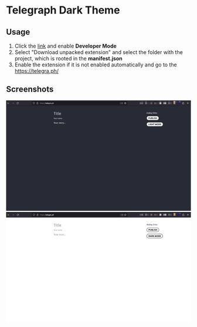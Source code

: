 # Telegraph Dark Theme
## Usage
1. Click the [link](https://chrome://extensions/) and enable **Developer Mode**
2. Select "Download unpacked extension" and select the folder with the project, which is rooted in the **manifest.json**
3. Enable the extension if it is not enabled automatically and go to the https://telegra.ph/
## Screenshots
![Screenshot Dark Mode](https://github.com/3epo/telegraph-dark-mode/blob/main/screenshots/telegraph(dark).png)
![Screenshot Light Mode](https://github.com/3epo/telegraph-dark-mode/blob/main/screenshots/telegraph(light).png)
